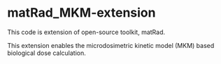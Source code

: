 # matRad_MKM-extension

This code is extension of open-source toolkit, matRad.

This extension enables the microdosimetric kinetic model (MKM) based biological dose calculation.
